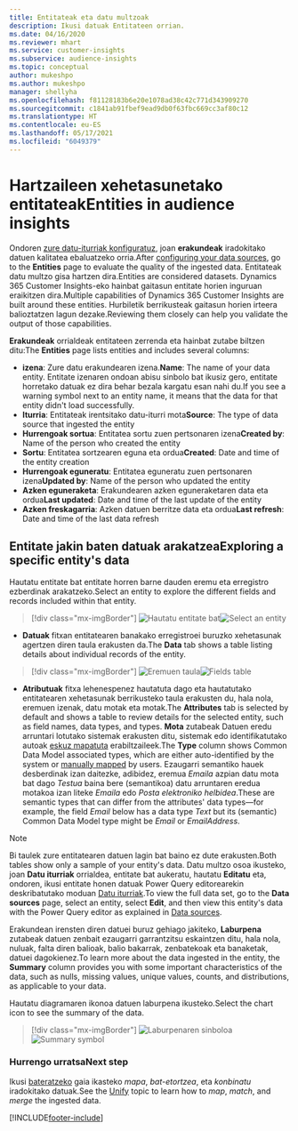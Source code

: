 ```yaml
---
title: Entitateak eta datu multzoak
description: Ikusi datuak Entitateen orrian.
ms.date: 04/16/2020
ms.reviewer: mhart
ms.service: customer-insights
ms.subservice: audience-insights
ms.topic: conceptual
author: mukeshpo
ms.author: mukeshpo
manager: shellyha
ms.openlocfilehash: f81128183b6e20e1078ad38c42c771d343909270
ms.sourcegitcommit: c1841ab91fbef9ead9db0f63fbc669cc3af80c12
ms.translationtype: HT
ms.contentlocale: eu-ES
ms.lasthandoff: 05/17/2021
ms.locfileid: "6049379"
---
```

# <a name="entities-in-audience-insights"></a><span data-ttu-id="e2d18-103">Hartzaileen xehetasunetako entitateak</span><span class="sxs-lookup"><span data-stu-id="e2d18-103">Entities in audience insights</span></span>

<span data-ttu-id="e2d18-104">Ondoren [zure datu-iturriak konfiguratuz](data-sources.md), joan **erakundeak** iradokitako datuen kalitatea ebaluatzeko orria.</span><span class="sxs-lookup"><span data-stu-id="e2d18-104">After [configuring your data sources](data-sources.md), go to the **Entities** page to evaluate the quality of the ingested data.</span></span> <span data-ttu-id="e2d18-105">Entitateak datu multzo gisa hartzen dira.</span><span class="sxs-lookup"><span data-stu-id="e2d18-105">Entities are considered datasets.</span></span> <span data-ttu-id="e2d18-106">Dynamics 365 Customer Insights-eko hainbat gaitasun entitate horien inguruan eraikitzen dira.</span><span class="sxs-lookup"><span data-stu-id="e2d18-106">Multiple capabilities of Dynamics 365 Customer Insights are built around these entities.</span></span> <span data-ttu-id="e2d18-107">Hurbiletik berrikusteak gaitasun horien irteera balioztatzen lagun dezake.</span><span class="sxs-lookup"><span data-stu-id="e2d18-107">Reviewing them closely can help you validate the output of those capabilities.</span></span>

<span data-ttu-id="e2d18-108">**Erakundeak** orrialdeak entitateen zerrenda eta hainbat zutabe biltzen ditu:</span><span class="sxs-lookup"><span data-stu-id="e2d18-108">The **Entities** page lists entities and includes several columns:</span></span>

- <span data-ttu-id="e2d18-109">**izena**: Zure datu erakundearen izena.</span><span class="sxs-lookup"><span data-stu-id="e2d18-109">**Name**: The name of your data entity.</span></span> <span data-ttu-id="e2d18-110">Entitate izenaren ondoan abisu sinbolo bat ikusiz gero, entitate horretako datuak ez dira behar bezala kargatu esan nahi du.</span><span class="sxs-lookup"><span data-stu-id="e2d18-110">If you see a warning symbol next to an entity name, it means that the data for that entity didn't load successfully.</span></span>
- <span data-ttu-id="e2d18-111">**Iturria**: Entitateak irentsitako datu-iturri mota</span><span class="sxs-lookup"><span data-stu-id="e2d18-111">**Source**: The type of data source that ingested the entity</span></span>
- <span data-ttu-id="e2d18-112">**Hurrengoak sortua**: Entitatea sortu zuen pertsonaren izena</span><span class="sxs-lookup"><span data-stu-id="e2d18-112">**Created by**: Name of the person who created the entity</span></span>
- <span data-ttu-id="e2d18-113">**Sortu**: Entitatea sortzearen eguna eta ordua</span><span class="sxs-lookup"><span data-stu-id="e2d18-113">**Created**: Date and time of the entity creation</span></span>
- <span data-ttu-id="e2d18-114">**Hurrengoak eguneratu**: Entitatea eguneratu zuen pertsonaren izena</span><span class="sxs-lookup"><span data-stu-id="e2d18-114">**Updated by**: Name of the person who updated the entity</span></span>
- <span data-ttu-id="e2d18-115">**Azken eguneraketa**: Erakundearen azken eguneraketaren data eta ordua</span><span class="sxs-lookup"><span data-stu-id="e2d18-115">**Last updated**: Date and time of the last update of the entity</span></span>
- <span data-ttu-id="e2d18-116">**Azken freskagarria**: Azken datuen berritze data eta ordua</span><span class="sxs-lookup"><span data-stu-id="e2d18-116">**Last refresh**: Date and time of the last data refresh</span></span>

## <a name="exploring-a-specific-entitys-data"></a><span data-ttu-id="e2d18-117">Entitate jakin baten datuak arakatzea</span><span class="sxs-lookup"><span data-stu-id="e2d18-117">Exploring a specific entity's data</span></span>

<span data-ttu-id="e2d18-118">Hautatu entitate bat entitate horren barne dauden eremu eta erregistro ezberdinak arakatzeko.</span><span class="sxs-lookup"><span data-stu-id="e2d18-118">Select an entity to explore the different fields and records included within that entity.</span></span>

> [!div class="mx-imgBorder"]
> <span data-ttu-id="e2d18-119">![Hautatu entitate bat](media/data-manager-entities-data.png "Hautatu entitatea")</span><span class="sxs-lookup"><span data-stu-id="e2d18-119">![Select an entity](media/data-manager-entities-data.png "Select an entity")</span></span>

- <span data-ttu-id="e2d18-120">**Datuak** fitxan entitatearen banakako erregistroei buruzko xehetasunak agertzen diren taula erakusten da.</span><span class="sxs-lookup"><span data-stu-id="e2d18-120">The **Data** tab shows a table listing details about individual records of the entity.</span></span>

> [!div class="mx-imgBorder"]
> <span data-ttu-id="e2d18-121">![Eremuen taula](media/data-manager-entities-fields.PNG "Eremuen taula")</span><span class="sxs-lookup"><span data-stu-id="e2d18-121">![Fields table](media/data-manager-entities-fields.PNG "Fields table")</span></span>

- <span data-ttu-id="e2d18-122">**Atributuak** fitxa lehenespenez hautatuta dago eta hautatutako entitatearen xehetasunak berrikusteko taula erakusten du, hala nola, eremuen izenak, datu motak eta motak.</span><span class="sxs-lookup"><span data-stu-id="e2d18-122">The **Attributes** tab is selected by default and shows a table to review details for the selected entity, such as field names, data types, and types.</span></span> <span data-ttu-id="e2d18-123">**Mota** zutabeak Datuen eredu arruntari lotutako sistemak erakusten ditu, sistemak edo identifikatutako autoak [eskuz mapatuta](map-entities.md) erabiltzaileek.</span><span class="sxs-lookup"><span data-stu-id="e2d18-123">The **Type** column shows Common Data Model associated types, which are either auto-identified by the system or [manually mapped](map-entities.md) by users.</span></span> <span data-ttu-id="e2d18-124">Ezaugarri semantiko hauek desberdinak izan daitezke, adibidez, eremua *Emaila* azpian datu mota bat dago *Testua* baina bere (semantikoa) datu arruntaren eredua motakoa izan liteke *Emaila* edo *Posta elektroniko helbidea*.</span><span class="sxs-lookup"><span data-stu-id="e2d18-124">These are semantic types that can differ from the attributes' data types—for example, the field *Email* below has a data type *Text* but its (semantic) Common Data Model type might be *Email* or *EmailAddress*.</span></span>

> [!NOTE]
> <span data-ttu-id="e2d18-125">Bi taulek zure entitatearen datuen lagin bat baino ez dute erakusten.</span><span class="sxs-lookup"><span data-stu-id="e2d18-125">Both tables show only a sample of your entity's data.</span></span> <span data-ttu-id="e2d18-126">Datu multzo osoa ikusteko, joan **Datu iturriak** orrialdea, entitate bat aukeratu, hautatu **Editatu** eta, ondoren, ikusi entitate honen datuak Power Query editorearekin deskribatutako moduan [Datu iturriak](data-sources.md).</span><span class="sxs-lookup"><span data-stu-id="e2d18-126">To view the full data set, go to the **Data sources** page, select an entity, select **Edit**, and then view this entity's data with the Power Query editor as explained in [Data sources](data-sources.md).</span></span>

<span data-ttu-id="e2d18-127">Erakundean irensten diren datuei buruz gehiago jakiteko, **Laburpena** zutabeak datuen zenbait ezaugarri garrantzitsu eskaintzen ditu, hala nola, nuluak, falta diren balioak, balio bakarrak, zenbatekoak eta banaketak, datuei dagokienez.</span><span class="sxs-lookup"><span data-stu-id="e2d18-127">To learn more about the data ingested in the entity, the **Summary** column provides you with some important characteristics of the data, such as nulls, missing values, unique values, counts, and distributions, as applicable to your data.</span></span>

<span data-ttu-id="e2d18-128">Hautatu diagramaren ikonoa datuen laburpena ikusteko.</span><span class="sxs-lookup"><span data-stu-id="e2d18-128">Select the chart icon to see the summary of the data.</span></span>

> [!div class="mx-imgBorder"]
> <span data-ttu-id="e2d18-129">![Laburpenaren sinboloa](media/data-manager-entities-summary.png "Datuen laburpen-taula")</span><span class="sxs-lookup"><span data-stu-id="e2d18-129">![Summary symbol](media/data-manager-entities-summary.png "Data summary table")</span></span>

### <a name="next-step"></a><span data-ttu-id="e2d18-130">Hurrengo urratsa</span><span class="sxs-lookup"><span data-stu-id="e2d18-130">Next step</span></span>

<span data-ttu-id="e2d18-131">Ikusi [bateratzeko](data-unification.md) gaia ikasteko *mapa*, *bat-etortzea*, eta *konbinatu* iradokitako datuak.</span><span class="sxs-lookup"><span data-stu-id="e2d18-131">See the [Unify](data-unification.md) topic to learn how to *map*, *match*, and *merge* the ingested data.</span></span>


[!INCLUDE[footer-include](../includes/footer-banner.md)]
